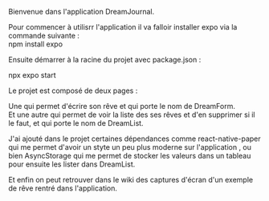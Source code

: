 Bienvenue dans l'application DreamJournal.  

Pour commencer à utilisrr l'application il va falloir installer expo via la commande suivante :  
npm install expo  

Ensuite démarrer à la racine du projet avec package.json :  

npx expo start  


Le projet est composé de deux pages :  

Une qui permet d'écrire son rêve et qui porte le nom de DreamForm.  
Et une autre qui permet de voir la liste des ses rêves et d'en supprimer si il le faut, et qui porte le nom de DreamList.  

J'ai ajouté dans le projet certaines dépendances comme react-native-paper qui me permet d'avoir un styte un peu plus moderne sur l'application , ou bien AsyncStorage qui me permet de stocker les valeurs dans un tableau pour ensuite les lister dans DreamList.  

Et enfin on peut retrouver dans le wiki des captures d'écran d'un exemple de rêve rentré dans l'application.

